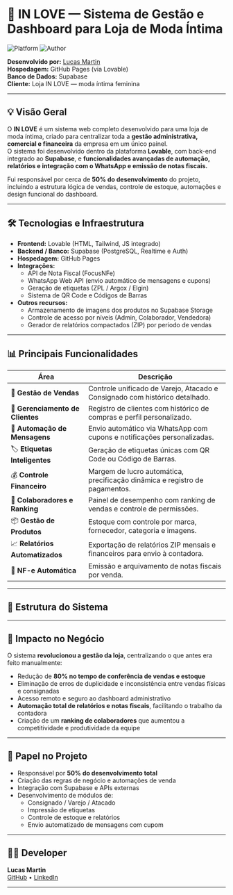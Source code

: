 # 💖 IN LOVE — Sistema de Gestão e Dashboard para Loja de Moda Íntima  

![Platform](https://img.shields.io/badge/platform-Lovable%20%2B%20Supabase-blue)
![Author](https://img.shields.io/badge/dev-Lucas%20Martin-green)

**Desenvolvido por:** [Lucas Martin](https://github.com/cuLasss)  
**Hospedagem:** GitHub Pages (via Lovable)  
**Banco de Dados:** Supabase  
**Cliente:** Loja IN LOVE — moda íntima feminina  

---

## 💡 Visão Geral

O **IN LOVE** é um sistema web completo desenvolvido para uma loja de moda íntima, criado para centralizar toda a **gestão administrativa, comercial e financeira** da empresa em um único painel.  
O sistema foi desenvolvido dentro da plataforma **Lovable**, com back-end integrado ao **Supabase**, e **funcionalidades avançadas de automação, relatórios e integração com o WhatsApp e emissão de notas fiscais.**

Fui responsável por cerca de **50% do desenvolvimento** do projeto, incluindo a estrutura lógica de vendas, controle de estoque, automações e design funcional do dashboard.

---

## 🛠️ Tecnologias e Infraestrutura

- **Frontend:** Lovable (HTML, Tailwind, JS integrado)  
- **Backend / Banco:** Supabase (PostgreSQL, Realtime e Auth)  
- **Hospedagem:** GitHub Pages  
- **Integrações:**  
  - API de Nota Fiscal (FocusNFe)  
  - WhatsApp Web API (envio automático de mensagens e cupons)  
  - Geração de etiquetas (ZPL / Argox / Elgin)  
  - Sistema de QR Code e Códigos de Barras  
- **Outros recursos:**  
  - Armazenamento de imagens dos produtos no Supabase Storage  
  - Controle de acesso por níveis (Admin, Colaborador, Vendedora)  
  - Gerador de relatórios compactados (ZIP) por período de vendas  

---

## 📊 Principais Funcionalidades

| Área | Descrição |
|------|------------|
| 🧾 **Gestão de Vendas** | Controle unificado de Varejo, Atacado e Consignado com histórico detalhado. |
| 💼 **Gerenciamento de Clientes** | Registro de clientes com histórico de compras e perfil personalizado. |
| 📲 **Automação de Mensagens** | Envio automático via WhatsApp com cupons e notificações personalizadas. |
| 🏷️ **Etiquetas Inteligentes** | Geração de etiquetas únicas com QR Code ou Código de Barras. |
| 💰 **Controle Financeiro** | Margem de lucro automática, precificação dinâmica e registro de pagamentos. |
| 👥 **Colaboradores e Ranking** | Painel de desempenho com ranking de vendas e controle de permissões. |
| 📦 **Gestão de Produtos** | Estoque com controle por marca, fornecedor, categoria e imagens. |
| 📈 **Relatórios Automatizados** | Exportação de relatórios ZIP mensais e financeiros para envio à contadora. |
| 🧮 **NF-e Automática** | Emissão e arquivamento de notas fiscais por venda. |

---

## 🧩 Estrutura do Sistema

---

## 💬 Impacto no Negócio

O sistema **revolucionou a gestão da loja**, centralizando o que antes era feito manualmente:  
- Redução de **80% no tempo de conferência de vendas e estoque**  
- Eliminação de erros de duplicidade e inconsistência entre vendas físicas e consignadas  
- Acesso remoto e seguro ao dashboard administrativo  
- **Automação total de relatórios e notas fiscais**, facilitando o trabalho da contadora  
- Criação de um **ranking de colaboradores** que aumentou a competitividade e produtividade da equipe  

---

## 🧠 Papel no Projeto

- Responsável por **50% do desenvolvimento total**  
- Criação das regras de negócio e automações de venda  
- Integração com Supabase e APIs externas  
- Desenvolvimento de módulos de:
  - Consignado / Varejo / Atacado  
  - Impressão de etiquetas  
  - Controle de estoque e relatórios  
  - Envio automatizado de mensagens com cupom  

---

## 👨‍💻 Developer

**Lucas Martin**  
[GitHub](https://github.com/cuLasss) • [LinkedIn](https://www.linkedin.com/in/lucas-m4rtin/)  

---
